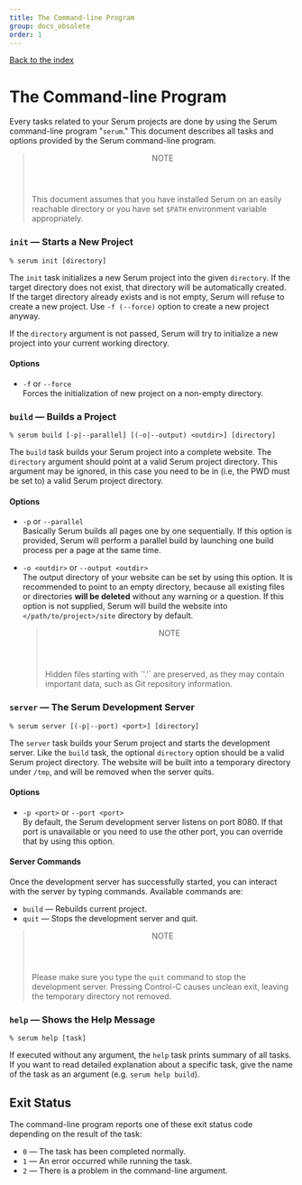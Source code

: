 ```yaml
---
title: The Command-line Program
group: docs_obsolete
order: 1
---
```


[Back to the index](%page:docs/index)

# The Command-line Program

Every tasks related to your Serum projects are done by using the Serum
command-line program "`serum`." This document describes all tasks and options
provided by the Serum command-line program.

<blockquote class="note">
  <header>NOTE</header>
  <p>This document assumes that you have installed Serum on an easily reachable
  directory or you have set <code>$PATH</code> environment variable
  appropriately.</p>
</blockquote>

### `init` &mdash; Starts a New Project

```
% serum init [directory]
```

The `init` task initializes a new Serum project into the given `directory`.
If the target directory does not exist, that directory will be automatically
created. If the target directory already exists and is not empty, Serum will
refuse to create a new project. Use `-f (--force)` option to create a new
project anyway.

If the `directory` argument is not passed, Serum will try to initialize a new
project into your current working directory.

#### Options

* `-f` or `--force`<br>
    Forces the initialization of new project on a non-empty directory.

### `build` &mdash; Builds a Project

```
% serum build [-p|--parallel] [(-o|--output) <outdir>] [directory]
```

The `build` task builds your Serum project into a complete website. The
`directory` argument should point at a valid Serum project directory. This
argument may be ignored, in this case you need to be in (i.e, the PWD must be
set to) a valid Serum project directory.

#### Options

* `-p` or `--parallel`<br>
    Basically Serum builds all pages one by one sequentially. If this option
    is provided, Serum will perform a parallel build by launching one build
    process per a page at the same time.
* `-o <outdir>` or `--output <outdir>`<br>
    The output directory of your website can be set by using this option. It
    is recommended to point to an empty directory, because all existing files
    or directories **will be deleted** without any warning or a question. If
    this option is not supplied, Serum will build the website into
    `</path/to/project>/site` directory by default.

    <blockquote class="note">
      <header>NOTE</header>
      <p>Hidden files starting with `'.'` are preserved, as they may contain
      important data, such as Git repository information.</p>
    </blockquote>

### `server` &mdash; The Serum Development Server

```
% serum server [(-p|--port) <port>] [directory]
```

The `server` task builds your Serum project and starts the development server.
Like the `build` task, the optional `directory` option should be a valid Serum
project directory. The website will be built into a temporary directory under
`/tmp`, and will be removed when the server quits.

#### Options

* `-p <port>` or `--port <port>`<br>
    By default, the Serum development server listens on port 8080. If that port
    is unavailable or you need to use the other port, you can override that by
    using this option.

#### Server Commands

Once the development server has successfully started, you can interact with
the server by typing commands. Available commands are:

* `build` &mdash; Rebuilds current project.
* `quit` &mdash; Stops the development server and quit.

<blockquote class="note">
  <header>NOTE</header>
  <p> Please make sure you type the <code>quit</code> command to stop the
  development server. Pressing Control-C causes unclean exit, leaving the
  temporary directory not removed.</p>
</blockquote>

### `help` &mdash; Shows the Help Message

```
% serum help [task]
```

If executed without any argument, the `help` task prints summary of all tasks.
If you want to read detailed explanation about a specific task, give the name of
the task as an argument (e.g. `serum help build`).

## Exit Status

The command-line program reports one of these exit status code depending on the
result of the task:

* `0` &mdash; The task has been completed normally.
* `1` &mdash; An error occurred while running the task.
* `2` &mdash; There is a problem in the command-line argument.
